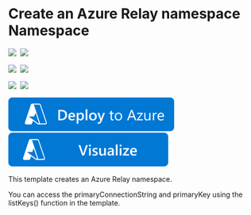 # Create an Azure Relay namespace Namespace

<IMG SRC="https://azurequickstartsservice.blob.core.windows.net/badges/101-azure-relay-create-namespace/PublicLastTestDate.svg" />&nbsp;
<IMG SRC="https://azurequickstartsservice.blob.core.windows.net/badges/101-azure-relay-create-namespace/PublicDeployment.svg" />&nbsp;

<IMG SRC="https://azurequickstartsservice.blob.core.windows.net/badges/101-azure-relay-create-namespace/FairfaxLastTestDate.svg" />&nbsp;
<IMG SRC="https://azurequickstartsservice.blob.core.windows.net/badges/101-azure-relay-create-namespace/FairfaxDeployment.svg" />&nbsp;

<IMG SRC="https://azurequickstartsservice.blob.core.windows.net/badges/101-azure-relay-create-namespace/BestPracticeResult.svg" />&nbsp;
<IMG SRC="https://azurequickstartsservice.blob.core.windows.net/badges/101-azure-relay-create-namespace/CredScanResult.svg" />&nbsp;

<a href="https://portal.azure.com/#create/Microsoft.Template/uri/https%3A%2F%2Fraw.githubusercontent.com%2FAzure%2Fazure-quickstart-templates%2Fmaster%2F101-azure-relay-create-namespace%2Fazuredeploy.json" target="_blank">
    <img src="https://raw.githubusercontent.com/Azure/azure-quickstart-templates/master/1-CONTRIBUTION-GUIDE/images/deploytoazure.svg"/>
</a>
<a href="http://armviz.io/#/?load=https%3A%2F%2Fraw.githubusercontent.com%2FAzure%2Fazure-quickstart-templates%2Fmaster%2F101-azure-relay-create-namespace%2Fazuredeploy.json" target="_blank">
    <img src="https://raw.githubusercontent.com/Azure/azure-quickstart-templates/master/1-CONTRIBUTION-GUIDE/images/visualizebutton.svg"/>
</a>

This template creates an Azure Relay namespace.

You can access the primaryConnectionString and primaryKey using the listKeys() function in the template.

